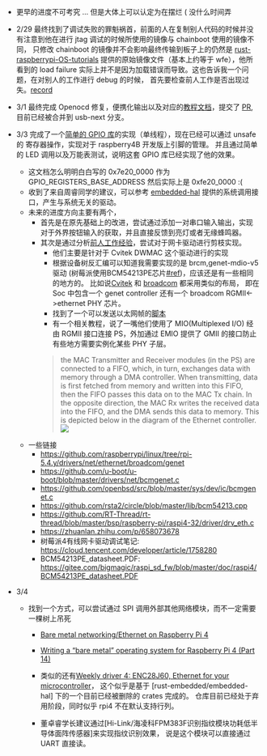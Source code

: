 - 更早的进度不可考究 ... 但是大体上可以认定为在摆烂 ( 没什么时间弄
- 2/29 最终找到了调试失败的罪魁祸首，前面的人在复制别人代码的时候并没有注意到他在进行 jtag 调试的时候所使用的镜像与 chainboot 使用的镜像不同，
只修改 chainboot 的镜像并不会影响最终传输到板子上的仍然是 [rust-raspberrypi-OS-tutorials](https://github.com/rust-embedded/rust-raspberrypi-OS-tutorials)
提供的原始镜像文件（基本上约等于 wfe），他所看到的 load failure 实际上并不是因为加载错误而导致。这也告诉我一个问题，在对别人的工作进行 debug 的时候，
首先要检查前人工作是否出现过失。[record](https://jackyliu16.bitbucket.io/jtag-load-failure-debug-cn/) 
- 3/1 最终完成 Openocd 修复，便携化输出以及对应的[教程文档](https://bitbucket.org/jackyliu16/blog/src/master/content/jtag-debug-in-raspi4.md)，提交了 [PR](https://github.com/arceos-usb/arceos_experiment/pull/11), 目前已经被合并到 usb-next 分支。
- 3/3 完成了一个[简单的 GPIO 库](https://bitbucket.org/jackyliu16/arceos/commits/06efd8ba8dc1592cc678d07eb6cdb4740d48e3d9)的实现（单线程），现在已经可以通过 unsafe 的 寄存器操作，实现对于 raspberry4B 开发版上引脚的管理。 
并且通过简单的 LED 调用以及万能表测试，说明这套 GPIO 库已经实现了他的效果。
    - 这文档怎么明明白白写的 0x7e20_0000 作为 GPIO_REGISTERS_BASE_ADDRESS 然后实际上是 0xfe20_0000 :(
    - 收到了来自周睿同学的建议，可以参考 [embedded-hal](https://github.com/rust-embedded/embedded-hal) 提供的系统调用接口，产生与系统无关的驱动。
    - 未来的进度方向主要有两个，
        - 首先是在原先基础上的改进，尝试通过添加一对串口输入输出，实现对于外界按钮输入的获取，并且直接反馈到亮灯或者无缘蜂鸣器。
        - 其次是通过分析[前人工作经验](https://github.com/orgs/rcore-os/discussions/30)，尝试对于网卡驱动进行剪枝实现。
            - 他们主要是针对于 Cvitek DWMAC 这个驱动进行的实现
            - 根据设备树反汇编可以知道我需要实现的是 brcm,genet-mdio-v5 驱动 (树莓派使用BCM54213PE芯片[#ref](https://zhuanlan.zhihu.com/p/658073678))，应该还是有一些相同的地方的。
            比如说[Cvitek](https://github.com/orgs/rcore-os/discussions/30#discussioncomment-6745603) 和 [broadcom](https://forums.raspberrypi.com/viewtopic.php?t=294815#p1779679) 都采用类似的布局，
            即在 Soc 中包含一个 genet controller 还有一个 broadcom RGMII<->ethernet PHY 芯片。
            - 找到了一个可以发送以太网帧的[脚本](https://github.com/coding-fans/netcode/tree/master/src/c/sendether)
            - 有一个相关教程，说了一嘴他们使用了 MIO(Multiplexed I/O) 经由 RGMII 接口连接 PS，外加通过 EMIO 提供了 GMII 的接口防止有些地方需要实例化某些 PHY 子层。
            > the MAC Transmitter and Receiver modules (in the PS) are connected to a FIFO, which, in turn, exchanges data with memory through a DMA controller. When transmitting, data is first fetched from memory and written into this FIFO, then the FIFO passes this data on to the MAC Tx chain. In the opposite direction, the MAC Rx writes the received data into the FIFO, and the DMA sends this data to memory. This is depicted below in the diagram of the Ethernet controller.
            ![](https://igorfreire-personal-page.s3.us-east-1.amazonaws.com/wp-content/uploads/2016/11/07203043/1000base_t_osi_relationship_802_3_clause_40-1536x1188.png)
    - 一些链接
        - https://github.com/raspberrypi/linux/tree/rpi-5.4.y/drivers/net/ethernet/broadcom/genet
        - https://github.com/u-boot/u-boot/blob/master/drivers/net/bcmgenet.c
        - https://github.com/openbsd/src/blob/master/sys/dev/ic/bcmgenet.c
        - https://github.com/rsta2/circle/blob/master/lib/bcm54213.cpp
        - https://github.com/RT-Thread/rt-thread/blob/master/bsp/raspberry-pi/raspi4-32/driver/drv_eth.c
        - https://zhuanlan.zhihu.com/p/658073678
        - 树莓派4有线网卡驱动调试笔记: https://cloud.tencent.com/developer/article/1758280
        - BCM54213PE_datasheet.PDF: https://gitee.com/bigmagic/raspi_sd_fw/blob/master/doc/raspi4/BCM54213PE_datasheet.PDF

- 3/4 
    - 找到一个方式，可以尝试通过 SPI 调用外部其他网络模块，而不一定需要一棵树上吊死 
        - [Bare metal networking/Ethernet on Raspberry Pi 4](https://forums.raspberrypi.com/viewtopic.php?t=323242#p1934604)
        - [Writing a “bare metal” operating system for Raspberry Pi 4 (Part 14)](https://www.rpi4os.com/part14-spi-ethernet/)

        - 类似的还有[Weekly driver 4: ENC28J60, Ethernet for your microcontroller](http://blog.japaric.io/wd-4-enc28j60/)，
        这个似乎是基于 [rust-embedded/embedded-hal] 下的一个目前已经被删除的 crates 完成的。
        仓库目前已经处于弃用阶段，同时似乎 rpi4 不在默认支持行列。
        - 董卓睿学长建议通过[Hi-Link/海凌科FPM383F识别指纹模块功耗低半导体面阵传感器]来实现指纹识别效果，
        说是这个模块可以直接通过 UART 直接读。



